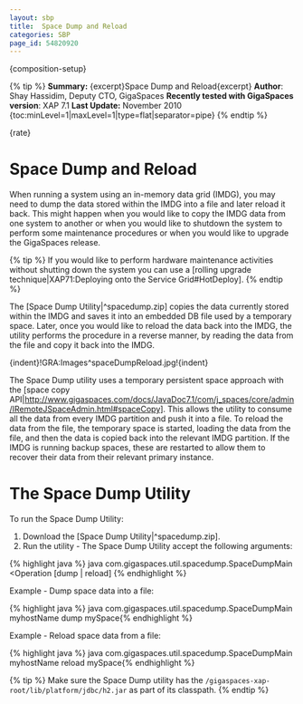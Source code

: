 ```yaml
---
layout: sbp
title:  Space Dump and Reload
categories: SBP
page_id: 54820920
---
```


{composition-setup}

{% tip %}
**Summary:** {excerpt}Space Dump and Reload{excerpt}
**Author**: Shay Hassidim, Deputy CTO, GigaSpaces
**Recently tested with GigaSpaces version**: XAP 7.1
**Last Update:** November 2010
{toc:minLevel=1|maxLevel=1|type=flat|separator=pipe}
{% endtip %}

{rate}

# Space Dump and Reload
When running a system using an in-memory data grid (IMDG), you may need to dump the data stored within the IMDG into a file and later reload it back. This might happen when you would like to copy the IMDG data from one system to another or when you would like to shutdown the system to perform some maintenance procedures or when you would like to upgrade the GigaSpaces release.


{% tip %}
If you would like to perform hardware maintenance activities without shutting down the system you can use a [rolling upgrade technique|XAP71:Deploying onto the Service Grid#HotDeploy].
{% endtip %}


The [Space Dump Utility|^spacedump.zip] copies the data currently stored within the IMDG and saves it into an embedded DB file used by a temporary space. Later, once you would like to reload the data back into the IMDG, the utility performs the procedure in a reverse manner, by reading the data from the file and copy it back into the IMDG.

{indent}!GRA:Images^spaceDumpReload.jpg!{indent}

The Space Dump utility uses a temporary persistent space approach with the [space copy API|http://www.gigaspaces.com/docs/JavaDoc7.1/com/j_spaces/core/admin/IRemoteJSpaceAdmin.html#spaceCopy]. This allows the utility to consume all the data from every IMDG partition and push it into a file. To reload the data from the file, the temporary space is started, loading the data from the file, and then the data is copied back into the relevant IMDG partition. If the IMDG is running backup spaces, these are restarted to allow them to recover their data from their relevant primary instance.

# The Space Dump Utility
To run the Space Dump Utility:
1. Download the [Space Dump Utility|^spacedump.zip].
2. Run the utility - The Space Dump Utility accept the following arguments:


{% highlight java %}
java com.gigaspaces.util.spacedump.SpaceDumpMain <lookup locator> <Operation [dump | reload] <spaceName>{% endhighlight %}


Example - Dump space data into a file:


{% highlight java %}
java com.gigaspaces.util.spacedump.SpaceDumpMain myhostName dump mySpace{% endhighlight %}

Example - Reload space data from a file:


{% highlight java %}
java com.gigaspaces.util.spacedump.SpaceDumpMain myhostName reload mySpace{% endhighlight %}



{% tip %}
Make sure the Space Dump utility has the `/gigaspaces-xap-root/lib/platform/jdbc/h2.jar` as part of its classpath.
{% endtip %}

